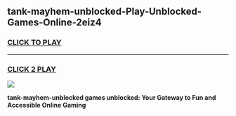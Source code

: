 
## tank-mayhem-unblocked-Play-Unblocked-Games-Online-2eiz4
<h3>
<a href="https://premium76.site?title=tank-mayhem-unblocked&ref=25A">CLICK TO PLAY</a></h3>
<hr>

<h3>
<a href="https://premium76.site?title=tank-mayhem-unblocked&ref=25A">CLICK 2 PLAY</a>
  
</h3>

<a href="https://premium76.site?title=tank-mayhem-unblocked&ref=25A"><img src="https://clearcache.store/games.png"></a>


**tank-mayhem-unblocked games unblocked: Your Gateway to Fun and Accessible Online Gaming**
